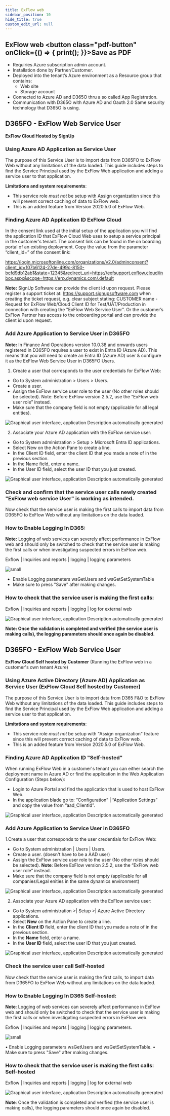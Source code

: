 ```yaml
---
title: ExFlow web
sidebar_position: 10
hide_title: true
custom_edit_url: null
---
```

## ExFlow web <button class="pdf-button" onClick={() => { print(); }}>Save as PDF</button>

* Requiries Azure subscription admin account.
* Installation done by Partner/Customer.
* Deployed into the tenant’s Azure environment as a Resource group that contains:
    - Web site
    - Storage account
* Connected to Azure AD and D365O thru a so called App Registration.
* Communication with D365O with Azure AD and Oauth 2.0
Same security technology that D365O is using.

## D365FO - ExFlow Web Service User
**ExFlow Cloud Hosted by SignUp**

### Using Azure AD Application as Service User
The purpose of this Service User is to import data from D365FO to ExFlow Web without any limitations of the data loaded.
This guide includes steps to find the Service Principal used by the ExFlow Web application and adding a service user to that application.

**Limitations and system requirements**:
* This service role *must not* be setup with Assign organization since this will prevent correct caching of data to ExFlow web.
* This is an added feature from Version 2020.5.0 of ExFlow Web.

### Finding Azure AD Application ID ExFlow Cloud 
In the consent link used at the initial setup of the application you will find the application ID that ExFlow Cloud Web uses to setup a service principal in the customer's tenant.
The consent link can be found in the on boarding portal of an existing deployment. Copy the value from the parameter “client_id=” of the consent link:

https://login.microsoftonline.com/organizations/v2.0/adminconsent?client_id=107b6124-27de-499c-8150-bcfd9db12ab1&state=12345&redirect_uri=https://exfsupport.exflow.cloud/inbox.aspx&scope=https://erp.dynamics.com/.default

**Note:**  SignUp Software can provide the client id upon request. Please register a support ticket at: https://support.signupsoftware.com when creating the ticket request, e.g. clear subject stating: 
CUSTOMER name - Request for ExFlow Web/Cloud Client ID for Test/UAT/Production in connection with creating the "ExFlow Web Service User".
Or the customer’s ExFlow Partner has access to the onboarding portal and can provide the client id upon request.

### Add Azure Application to Service User in D365FO

**Note:**  In Finance And Operations version 10.0.38 and onwards users registered in D365FO requires a user to exist in Entra ID (Azure AD). This means that you will need to create an Entra ID (Azure AD) user & configure it as the ExFlow Web Service User in D365FO Users.

1. Create a user that corresponds to the user credentials for ExFlow Web:
* Go to System administration > Users > Users.
* Create a user.
* Assign the ExFlow service user role to the user (No other roles should be selected). Note: Before ExFlow version 2.5.2, use the “ExFlow web user role” instead.
* Make sure that the company field is not empty (applicable for all legal entities).

![Graphical user interface, application Description automatically generated](@site/static/img/media/image233.png)


2.	Associate your Azure AD application with the ExFlow service user:
* Go to System administration > Setup > Microsoft Entra ID applications.
* Select New on the Action Pane to create a line. 
* In the Client ID field, enter the client ID that you made a note of in the previous section.
* In the Name field, enter a name.
* In the User ID field, select the user ID that you just created.

![Graphical user interface, application Description automatically generated](@site/static/img/media/image234.png)

### Check and confirm that the service user calls newly created "ExFlow web service User" is working as intended.
Now check that the service user is making the first calls to import data from D365FO to ExFlow Web without any limitations on the data loaded.

### How to Enable Logging In D365: 
**Note:** Logging of web services can severely affect performance in ExFlow web and should only be switched to check that the service user is making the first calls or when investigating suspected errors in ExFlow web.

Exflow \| Inquiries and reports \| logging \| logging parameters

![small](@site/static/img/media/image235.png)

- Enable Logging parameters wsGetUsers and  wsGetSetSystemTable
- Make sure to press "Save" after making changes.

### How to check that the service user is making the first calls: 
Exflow \| Inquiries and reports \| logging \| log for external web

![Graphical user interface, application Description automatically generated](@site/static/img/media/image236.png)

**Note: Once the validation is completed and verified (the service user is making calls), the logging parameters should once again be disabled.**


## D365FO - ExFlow Web Service User
**ExFlow Cloud Self hosted by Customer**
(Running the ExFlow web in a customer's own tenant Azure)

### Using Azure Active Directory (Azure AD) Application as Service User (ExFlow Cloud Self hosted by Customer)
The purpose of this Service User is to import data from D365 F&O to ExFlow Web without any limitations of the data loaded.
This guide includes steps to find the Service Principal used by the ExFlow Web application and adding a service user to that application.

**Limitations and system requirements**:
* This service role *must not* be setup with "Assign organization" feature since this will prevent correct caching of data to ExFlow web.
* This is an added feature from Version 2020.5.0 of ExFlow Web.

### Finding Azure AD Application ID "Self-hosted"
When running ExFlow Web in a customer's tenant you can either search the deployment name in Azure AD or find the application in the Web Application Configuration (Steps below):
* Login to Azure Portal and find the application that is used to host ExFlow Web.
* In the application blade go to: “Configuration” \| “Application Settings” and copy the value from “aad_ClientId”.

![Graphical user interface, application Description automatically generated](@site/static/img/media/image237.png)


### Add Azure Application to Service User in D365FO
1.Create a user that corresponds to the user credentials for ExFlow Web:
* Go to System administration \| Users \| Users.
* Create a user. (doesn't have to be a AAD user)
* Assign the ExFlow service user role to the user (No other roles should be selected). 
**Note**: Before ExFlow version 2.5.2, use the “ExFlow web user role” instead.
* Make sure that the company field is not empty (applicable for all companies/Legal enities in the same dynamics environment)

![Graphical user interface, application Description automatically generated](@site/static/img/media/image238.png)


2.	Associate your Azure AD application with the ExFlow service user:
* Go to System administration >| Setup >| Azure Active Directory applications.
* Select **New** on the Action Pane to create a line. 
* In the **Client ID** field, enter the client ID that you made a note of in the previous section.
* In the **Name** field, enter a name.
* In the **User ID** field, select the user ID that you just created.
 
![Graphical user interface, application Description automatically generated](@site/static/img/media/image239.png)

### Check the service user call Self-hosted
Now check that the service user is making the first calls, to import data from D365FO to ExFlow Web without any limitations on the data loaded.

### How to Enable Logging In D365 Self-hosted: 

**Note**: Logging of web services can severely affect performance in ExFlow web and should only be switched to check that the service user is making the first calls or when investigating suspected errors in ExFlow web.

Exflow \| Inquiries and reports \| logging \| logging parameters.

![small](@site/static/img/media/image243.png)

•	Enable Logging parameters wsGetUsers and wsGetSetSystemTable.
•	Make sure to press "Save" after making changes.

### How to check that the service user is making the first calls: Self-hosted

Exflow \| Inquiries and reports \| logging \| log for external web

![Graphical user interface, application Description automatically generated](@site/static/img/media/image244.png)
 
**Note**: Once the validation is completed and verified (the service user is making calls), the logging parameters should once again be disabled.


